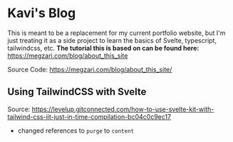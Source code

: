 # Kavi's Blog
This is meant to be a replacement for my current portfolio website, but I'm just treating it as a side project to learn the basics of Svelte, typescript, tailwindcss, etc. **The tutorial this is based on can be found here:**
https://megzari.com/blog/about_this_site

Source Code: https://megzari.com/blog/about_this_site/

## Using TailwindCSS with Svelte
Source: https://levelup.gitconnected.com/how-to-use-svelte-kit-with-tailwind-css-jit-just-in-time-compilation-bc04c0c9ec17
- changed references to `purge` to `content`